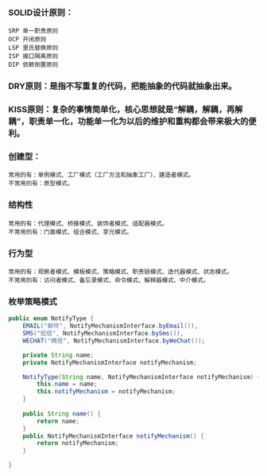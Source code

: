 ### SOLID设计原则：
    SRP 单一职责原则
    OCP 开闭原则
    LSP 里氏替换原则
    ISP 接口隔离原则
    DIP 依赖倒置原则
### DRY原则：是指不写重复的代码，把能抽象的代码就抽象出来。

### KISS原则：复杂的事情简单化，核心思想就是“解耦，解耦，再解耦”，职责单一化，功能单一化为以后的维护和重构都会带来极大的便利。

### 创建型：
    常用的有：单例模式、工厂模式（工厂方法和抽象工厂）、建造者模式。
    不常用的有：原型模式。

### 结构性
    常用的有：代理模式、桥接模式、装饰者模式、适配器模式。
    不常用的有：门面模式、组合模式、享元模式。

### 行为型
    常用的有：观察者模式、模板模式、策略模式、职责链模式、迭代器模式、状态模式。
    不常用的有：访问者模式、备忘录模式、命令模式、解释器模式、中介模式。


### 枚举策略模式

```java
public enum NotifyType {
    EMAIL("邮件", NotifyMechanismInterface.byEmail()),
    SMS("短信", NotifyMechanismInterface.bySms()),
    WECHAT("微信", NotifyMechanismInterface.byWeChat());

    private String name;
    private NotifyMechanismInterface notifyMechanism;

    NotifyType(String name, NotifyMechanismInterface notifyMechanism) {
        this.name = name;
        this.notifyMechanism = notifyMechanism;
    }
    
    public String name() {
        return name;
    }
    public NotifyMechanismInterface notifyMechanism() {
        return notifyMechanism;
    }

}

```